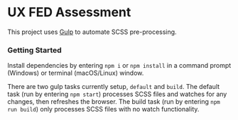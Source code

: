 # UX FED Assessment

This project uses [Gulp](https://gulpjs.com/) to automate SCSS pre-processing.

### Getting Started

Install dependencies by entering `npm i` or `npm install` in a command prompt (Windows) or terminal (macOS/Linux) window.

There are two gulp tasks currently setup, `default` and `build`. The default task (run by entering `npm start`) processes SCSS files and watches for any changes, then refreshes the browser. The build task (run by entering `npm run build`) only processes SCSS files with no watch functionality.